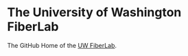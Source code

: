 # The University of Washington FiberLab
The GitHub Home of the [UW FiberLab](https://fiberlab.uw.edu).
